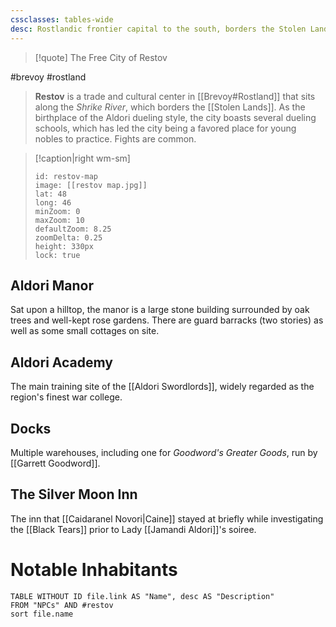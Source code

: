 ```yaml
---
cssclasses: tables-wide
desc: Rostlandic frontier capital to the south, borders the Stolen Lands
---
```

>[!quote] The Free City of Restov

#brevoy #rostland
>**Restov** is a trade and cultural center in [[Brevoy#Rostland]] that sits along the *Shrike River*, which borders the [[Stolen Lands]]. As the birthplace of the Aldori dueling style, the city boasts several dueling schools, which has led the city being a favored place for young nobles to practice. Fights are common.

> [!caption|right wm-sm]
>```leaflet
>id: restov-map
>image: [[restov map.jpg]]
>lat: 48
>long: 46
>minZoom: 0
>maxZoom: 10
>defaultZoom: 8.25
>zoomDelta: 0.25
>height: 330px
>lock: true
>```

## Aldori Manor
Sat upon a hilltop, the manor is a large stone building surrounded by oak trees and well-kept rose gardens. There are guard barracks (two stories) as well as some small cottages on site.

## Aldori Academy
The main training site of the [[Aldori Swordlords]], widely regarded as the region's finest war college.

## Docks
Multiple warehouses, including one for *Goodword's Greater Goods*, run by [[Garrett Goodword]].

## The Silver Moon Inn
The inn that [[Caidaranel Novori|Caine]] stayed at briefly while investigating the [[Black Tears]] prior to Lady [[Jamandi Aldori]]'s soiree.

# Notable Inhabitants
```dataview
TABLE WITHOUT ID file.link AS "Name", desc AS "Description"
FROM "NPCs" AND #restov
sort file.name
```